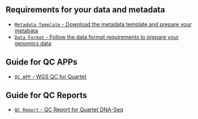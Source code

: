 ## Requirements for your data and metadata
- [`Metadata Template` - Download the metadata template and prepare your metabata](./metadata_template.md)
- [`Data Format` - Follow the data format requirements to prepare your genomics data](./omics_data_format.md)

## Guide for QC APPs
- [`QC APP` - WGS QC for Quartet](./analysis_pipeline.md)

## Guide for QC Reports
- [`QC Report` - QC Report for Quartet DNA-Seq](./qc_report.md)